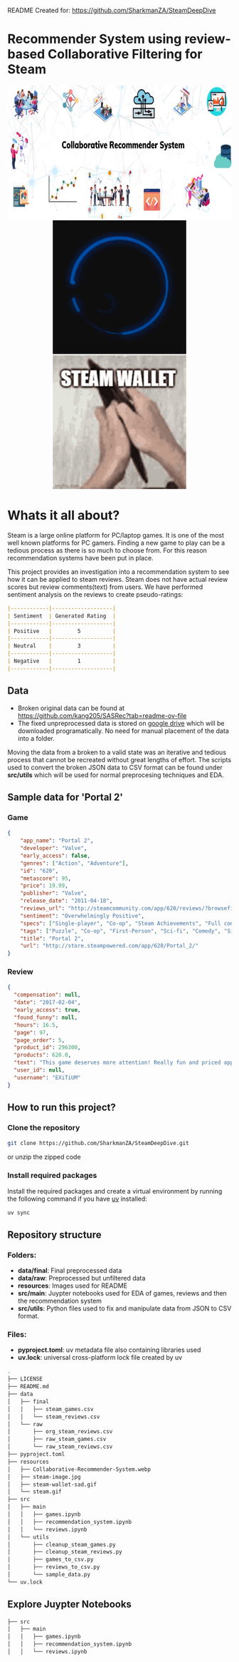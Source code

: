 README Created for:
https://github.com/SharkmanZA/SteamDeepDive

# Recommender System using review-based Collaborative Filtering for Steam

<div align="center">
    <img src="resources/Collaborative-Recommender-System.webp" width="600" height="300" />
</div>
<div align="center">
    <img src="resources/steam.gif" width="300" height="300" />
    <img src="resources/steam-wallet-sad.gif" width="300" height="300" />
</div>

# Whats it all about?

Steam is a large online platform for PC/laptop games. It is one of the most well known platforms for PC gamers. Finding a new game to play can be a tedious process as there is so much to choose from. For this reason recommendation systems have been put in place.

This project provides an investigation into a recommendation system to see how it can be applied to steam reviews. Steam does not have actual review scores but review comments(text) from users. We have performed sentiment analysis on the reviews to create pseudo-ratings:


```md
|------------|-------------------|
| Sentiment  | Generated Rating  |
|------------|-------------------|
| Positive   |        5          |
|------------|-------------------|
| Neutral    |        3          |
|------------|-------------------|
| Negative   |        1          |
|------------|-------------------|
```

## Data
- Broken original data can be found at https://github.com/kang205/SASRec?tab=readme-ov-file
- The fixed unpreprocessed data is stored on <a href="https://drive.google.com/drive/folders/1b5pLtggyl_XHIwTMnu3I1kbe2_O81_-6?usp=sharing">google drive</a> which will be downloaded programatically. No need for manual placement of the data into a folder.

Moving the data from a broken to a valid state was an iterative and tedious process that cannot be recreated without great lengths of effort. The scripts used to convert the broken JSON data to CSV format can be found under **src/utils** which will be used for normal preprocesing techniques and EDA.


## Sample data for 'Portal 2'

### Game
```json
{
    "app_name": "Portal 2", 
    "developer": "Valve", 
    "early_access": false, 
    "genres": ["Action", "Adventure"], 
    "id": "620", 
    "metascore": 95, 
    "price": 19.99, 
    "publisher": "Valve", 
    "release_date": "2011-04-18", 
    "reviews_url": "http://steamcommunity.com/app/620/reviews/?browsefilter=mostrecent&p=1", 
    "sentiment": "Overwhelmingly Positive", 
    "specs": ["Single-player", "Co-op", "Steam Achievements", "Full controller support", "Steam Trading Cards", "Captions available", "Steam Workshop", "Steam Cloud", "Stats", "Includes level editor", "Commentary available"], 
    "tags": ["Puzzle", "Co-op", "First-Person", "Sci-fi", "Comedy", "Singleplayer", "Adventure", "Online Co-Op", "Funny", "Science", "Female Protagonist", "Action", "Story Rich", "Multiplayer", "Atmospheric", "Local Co-Op", "FPS", "Strategy", "Space", "Platformer"], 
    "title": "Portal 2", 
    "url": "http://store.steampowered.com/app/620/Portal_2/"
}
```

### Review
```json
{
  "compensation": null,
  "date": "2017-02-04",
  "early_access": true,
  "found_funny": null,
  "hours": 16.5,
  "page": 97,
  "page_order": 5,
  "product_id": 296300,
  "products": 620.0,
  "text": "This game deserves more attention! Really fun and priced appropriately.",
  "user_id": null,
  "username": "EXiTiUM"
}
```

## How to run this project?

### Clone the repository 

```bash
git clone https://github.com/SharkmanZA/SteamDeepDive.git
```
or unzip the zipped code

### Install required packages

Install the required packages and create a virtual environment by running the
following command if you have [uv](https://docs.astral.sh/uv/) installed:

```bash
uv sync
```

## Repository structure

### Folders:
- **data/final**: Final preprocessed data
- **data/raw**: Preprocessed but unfiltered data
- **resources**: Images used for README
- **src/main**: Juypter notebooks used for EDA of games, reviews and then the recommendation system
- **src/utils**: Python files used to fix and manipulate data from JSON to CSV format.

### Files:
- **pyproject.toml**: uv metadata file also containing libraries used
- **uv.lock**: universal cross-platform lock file created by uv

```bash
.
├── LICENSE
├── README.md
├── data
│   ├── final
│   │   ├── steam_games.csv
│   │   └── steam_reviews.csv
│   └── raw
│       ├── org_steam_reviews.csv
│       ├── raw_steam_games.csv
│       └── raw_steam_reviews.csv
├── pyproject.toml
├── resources
│   ├── Collaborative-Recommender-System.webp
│   ├── steam-image.jpg
│   ├── steam-wallet-sad.gif
│   └── steam.gif
├── src
│   ├── main
│   │   ├── games.ipynb
│   │   ├── recommendation_system.ipynb
│   │   └── reviews.ipynb
│   └── utils
│       ├── cleanup_steam_games.py
│       ├── cleanup_steam_reviews.py
│       ├── games_to_csv.py
│       ├── reviews_to_csv.py
│       └── sample_data.py
└── uv.lock
```
## Explore Juypter Notebooks

```bash
├── src
│   ├── main
│   │   ├── games.ipynb
│   │   ├── recommendation_system.ipynb
│   │   └── reviews.ipynb
```
